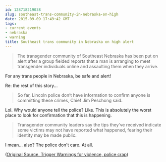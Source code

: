 ```yaml
---
id: 128718219038
slug: southeast-trans-community-in-nebraska-on-high
date: 2015-09-09 17:49:42 GMT
tags:
- current events
- nebraska
- warning
title: Southeast trans community in Nebraska on high alert
---
```

> The transgender community of Southeast Nebraska has been put on alert after a group fielded reports that a man is arranging to meet transgender individuals online and assaulting them when they arrive.

For any trans people in Nebraska, be safe and alert! 

Re: the rest of this story...

> So far, Lincoln police don’t have information to confirm anyone is committing these crimes, Chief Jim Peschong said.

Lol. Why would anyone tell the police? Like. This is absolutely the worst place to look for confirmation that this is happening. 

> Transgender community leaders say the tips they've received indicate some victims may not have reported what happened, fearing their identity may be made public.

I mean... also? The police don't care. At all. 

([Original Source. Trigger Warnings for violence, police crap][1])

[1]: http://journalstar.com/news/local/911/community-leaders-urge-caution-after-reports-of-assaults-on-transgender/article_a60b6516-c338-51c3-980e-b5880bd91e04.html